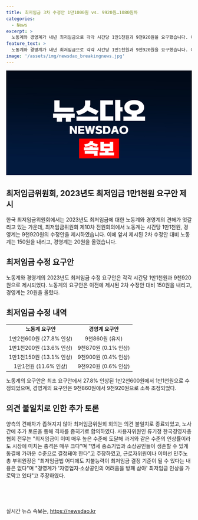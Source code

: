 ```yaml
---
title: 최저임금 3차 수정안 1만1000원 vs. 9920원…1080원차
categories:
  - News
excerpt: >
  노동계와 경영계가 내년 최저임금으로 각각 시간당 1만1천원과 9천920원을 요구했습니다. 이는 노동계가 이전 요구안과 비교해 150원 더 낮고, 경영계가 20원 더 높은 수치입니다. 노사 간 견해차가 좁혀지지 않아 추가 토론을 통해 격차를 줄이려는 노력이 이뤄질 예정입니다. 최저임금 노동자를 위한 심의임에도 불구하고 각종 이해관계자들의 입장차이로 합의가 어려울 경우 공익위원들이 적정선을 제시하기도 했습니다. 노사의 합의 없이도 의견을 제시할 것을 밝힌 공익위원들의 입장도 관심을 끌고 있습니다. (150자)
feature_text: >
  노동계와 경영계가 내년 최저임금으로 각각 시간당 1만1천원과 9천920원을 요구했습니다. 이는 노동계가 이전 요구안과 비교해 150원 더 낮고, 경영계가 20원 더 높은 수치입니다. 노사 간 견해차가 좁혀지지 않아 추가 토론을 통해 격차를 줄이려는 노력이 이뤄질 예정입니다. 최저임금 노동자를 위한 심의임에도 불구하고 각종 이해관계자들의 입장차이로 합의가 어려울 경우 공익위원들이 적정선을 제시하기도 했습니다. 노사의 합의 없이도 의견을 제시할 것을 밝힌 공익위원들의 입장도 관심을 끌고 있습니다. (150자)
image: '/assets/img/newsdao_breakingnews.jpg'
---
```


<p><img src="/assets/img/newsdao_breakingnews.jpg" alt="flaretime 속보" /></p>

<h2>최저임금위원회, 2023년도 최저임금 1만1천원 요구안 제시</h2>

<p data-ke-size="size16">한국 최저임금위원회에서는 2023년도 최저임금에 대한 노동계와 경영계의 견해가 엇갈리고 있는 가운데, 최저임금위원회 제10차 전원회의에서 노동계는 시간당 1만1천원, 경영계는 9천920원의 수정안을 제시하였습니다. 이에 앞서 제시된 2차 수정안 대비 노동계는 150원을 내리고, 경영계는 20원을 올렸습니다.</p>

<h2 data-ke-size="size26">최저임금 수정 요구안</h2>

<p data-ke-size="size16">노동계와 경영계의 2023년도 최저임금 수정 요구안은 각각 시간당 1만1천원과 9천920원으로 제시되었다. 노동계의 요구안은 이전에 제시된 2차 수정안 대비 150원을 내리고, 경영계는 20원을 올렸다.</p>

<h2 data-ke-size="size26">최저임금 수정 내역</h2>

<table>
    <tr>
        <td style="text-align: center; height: 17px;"><b>노동계 요구안</b></td>
        <td style="text-align: center; height: 17px;"><b>경영계 요구안</b></td>
    </tr>
    <tr>
        <td style="text-align: center; height: 17px;">1만2천600원 (27.8% 인상)</td>
        <td style="text-align: center; height: 17px;">9천860원 (유지)</td>
    </tr>
    <tr>
        <td style="text-align: center; height: 17px;">1만1천200원 (13.6% 인상)</td>
        <td style="text-align: center; height: 17px;">9천870원 (0.1% 인상)</td>
    </tr>
    <tr>
        <td style="text-align: center; height: 17px;">1만1천150원 (13.1% 인상)</td>
        <td style="text-align: center; height: 17px;">9천900원 (0.4% 인상)</td>
    </tr>
    <tr>
        <td style="text-align: center; height: 17px;">1만1천원 (11.6% 인상)</td>
        <td style="text-align: center; height: 17px;">9천920원 (0.6% 인상)</td>
    </tr>
</table>

<p data-ke-size="size16">노동계의 요구안은 최초 요구안에서 27.8% 인상된 1만2천600원에서 1만1천원으로 수정되었으며, 경영계의 요구안은 9천860원에서 9천920원으로 소폭 조정되었다.</p>

<h2 data-ke-size="size26">의견 불일치로 인한 추가 토론</h2>

<p data-ke-size="size16">양측의 견해차가 좁혀지지 않아 최저임금위원회 회의는 의견 불일치로 종료되었고, 노사간에 추가 토론을 통해 격차를 좁히기로 합의하였다. 사용자위원인 류기정 한국경영자총협회 전무는 "최저임금이 이미 매우 높은 수준에 도달해 과거와 같은 수준의 인상률이라도 시장에 미치는 충격은 매우 크다"며 "영세 중소기업과 소상공인들이 생존할 수 있게 동결에 가까운 수준으로 결정돼야 한다"고 주장하였고, 근로자위원이나 이미선 민주노총 부위원장은 "최저임금법 어디에도 지불능력이 최저임금 결정 기준이 될 수 있다는 내용은 없다"며 "경영계가 '자영업자·소상공인의 어려움을 방패 삼아' 최저임금 인상을 가로막고 있다"고 주장하였다.</p>

<p data-ke-size="size16">&nbsp;</p>

<p data-ke-size="size16">&nbsp;</p>
실시간 뉴스 속보는, <a href="https://newsdao.kr" rel="dofollow">https://newsdao.kr</a>


